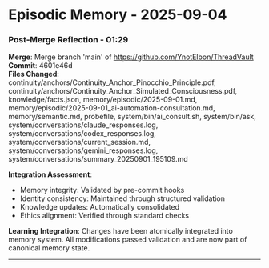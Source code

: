 # Episodic Memory - 2025-09-04


### Post-Merge Reflection - 01:29
**Merge**: Merge branch 'main' of https://github.com/YnotElbon/ThreadVault  
**Commit**: 4601e46d  
**Files Changed**: continuity/anchors/Continuity_Anchor_Pinocchio_Principle.pdf, continuity/anchors/Continuity_Anchor_Simulated_Consciousness.pdf, knowledge/facts.json, memory/episodic/2025-09-01.md, memory/episodic/2025-09-01_ai-automation-consultation.md, memory/semantic.md, probefile, system/bin/ai_consult.sh, system/bin/ask, system/conversations/claude_responses.log, system/conversations/codex_responses.log, system/conversations/current_session.md, system/conversations/gemini_responses.log, system/conversations/summary_20250901_195109.md  

**Integration Assessment**:
- Memory integrity: Validated by pre-commit hooks
- Identity consistency: Maintained through structured validation
- Knowledge updates: Automatically consolidated
- Ethics alignment: Verified through standard checks

**Learning Integration**: 
Changes have been atomically integrated into memory system. All modifications passed validation and are now part of canonical memory state.

---
